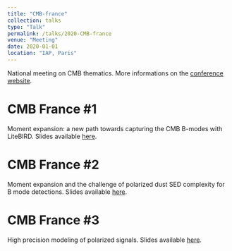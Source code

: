 ```yaml
---
title: "CMB-france"
collection: talks
type: "Talk"
permalink: /talks/2020-CMB-france
venue: "Meeting"
date: 2020-01-01
location: "IAP, Paris"
---
```

National meeting on CMB thematics. More informations on the [conference website](https://cmb-france.cnrs.fr).

CMB France #1
========
Moment expansion: a new path towards capturing the CMB B-modes with LiteBIRD. Slides available [here](https://indico.in2p3.fr/event/24217/timetable/#20210603.detailed).

CMB France #2
========
Moment expansion and the challenge of polarized dust SED complexity for B mode detections. Slides available [here](https://indico.in2p3.fr/event/25032/timetable/#20211116.detailed).

CMB France #3
========
High precision modeling of polarized signals. Slides available [here](https://indico.in2p3.fr/event/27238/timetable/#20220621.detailed).
